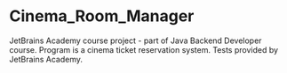 # Cinema_Room_Manager

JetBrains Academy course project - part of Java Backend Developer course.
Program is a cinema ticket reservation system.
Tests provided by JetBrains Academy.
